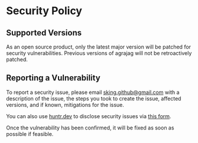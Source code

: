 # Security Policy

## Supported Versions

As an open source product, only the latest major version will be patched for security vulnerabilities. Previous versions of agrajag will not be retroactively patched.

## Reporting a Vulnerability

To report a security issue, please email [sking.github@gmail.com](mailto:sking.github@gmail.com) with a description of the issue, the steps you took to create the issue, affected versions, and if known, mitigations for the issue.

You can also use [huntr.dev](https://huntr.dev) to disclose security issues via [this form](https://huntr.dev/bounties/disclose/?target=https://github.com/Stephen-RA-King/agrajag).

Once the vulnerability has been confirmed, it will be fixed as soon as possible if feasible.
